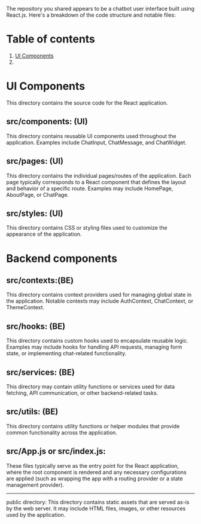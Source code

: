 The repository you shared appears to be a chatbot user interface built using React.js. Here's a breakdown of the code structure and notable files:
# Table of contents
1. [UI Components](#UI-Components)
2. []()

# UI Components 

This directory contains the source code for the React application.
## src/components: (UI)
This directory contains reusable UI components used throughout the application. Examples include ChatInput, ChatMessage, and ChatWidget.

## src/pages: (UI)
This directory contains the individual pages/routes of the application. Each page typically corresponds to a React component that defines the layout and behavior of a specific route. Examples may include HomePage, AboutPage, or ChatPage.

## src/styles: (UI)
This directory contains CSS or styling files used to customize the appearance of the application.

# Backend components
## src/contexts:(BE)
This directory contains context providers used for managing global state in the application. Notable contexts may include AuthContext, ChatContext, or ThemeContext.

## src/hooks: (BE)
This directory contains custom hooks used to encapsulate reusable logic. Examples may include hooks for handling API requests, managing form state, or implementing chat-related functionality.

## src/services: (BE)
This directory may contain utility functions or services used for data fetching, API communication, or other backend-related tasks.

## src/utils: (BE)
This directory contains utility functions or helper modules that provide common functionality across the application.

## src/App.js or src/index.js: 
These files typically serve as the entry point for the React application, where the root component is rendered and any necessary configurations are applied (such as wrapping the app with a routing provider or a state management provider).

---------------------------------------------------------------------------------------------------------------------------------

public directory: This directory contains static assets that are served as-is by the web server. It may include HTML files, images, or other resources used by the application.



